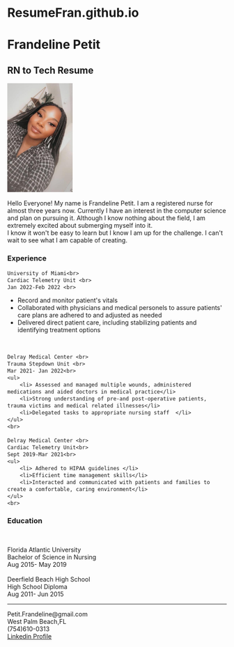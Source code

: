 # ResumeFran.github.io
<html>
<head>
	<meta charset="utf-8">
	<meta name="viewport" content="width=device-width, initial-scale=1">
	<title> Frandeline Petit</title>
</head>
<h1>Frandeline Petit</h1>
<h2>RN to Tech Resume</h2>
<img src="petit.png" width="150" height="250">
<body>
<p>
	Hello Everyone! My name is Frandeline Petit. I am a registered nurse for almost three years now. Currently I have an interest in the computer science and plan on pursuing it. Although I know nothing about the field, I am extremely excited about submerging myself into it. <Br>  I know it won't be easy to learn but I know I am up for the challenge. I can't wait to see what I am capable of creating. 
</p>
<h3> Experience</h3>

	University of Miami<br>
	Cardiac Telemetry Unit <br>
	Jan 2022-Feb 2022 <br>
<ul>
	<li> Record and monitor patient's vitals</li>
	<li>Collaborated with physicians and medical personels to assure patients' care plans are adhered to and adjusted as needed</li>
	<li> Delivered direct patient care, including stabilizing patients and identifying treatment options</li>
</ul>
	<br>

	Delray Medical Center <br>
	Trauma Stepdown Unit <br>
	Mar 2021- Jan 2022<br>
	<ul>
		<li> Assessed and managed multiple wounds, administered medications and aided doctors in medical practice</li>
		<li>Strong understanding of pre-and post-operative patients, trauma victims and medical related illnesses</li>
		<li>Delegated tasks to appropriate nursing staff  </li>
	</ul>
	<br>

	Delray Medical Center <br>
	Cardiac Telemetry Unit<br>
	Sept 2019-Mar 2021<br>
	<ul>
		<li> Adhered to HIPAA guidelines </li>
		<li>Efficient time management skills</li>
		<li>Interacted and communicated with patients and families to create a comfortable, caring environment</li>
	</ul>
	<br>


</ul>

<h3>Education</h3><br>

Florida Atlantic University <br>
Bachelor of Science in Nursing<br>
Aug 2015- May 2019<br>
<br>
Deerfield Beach High School <br>
High School Diploma<br>
Aug 2011- Jun 2015<br>

<hr>

<p>
	Petit.Frandeline@gmail.com
	<br>
	West Palm Beach,FL
	<br>
	(754)610-0313 <br>
	<a href="http:www.linkedin.com/in/frandeline-petit-567347229"target=_blank> Linkedin Profile </a>
</p>
</body>
</html>
